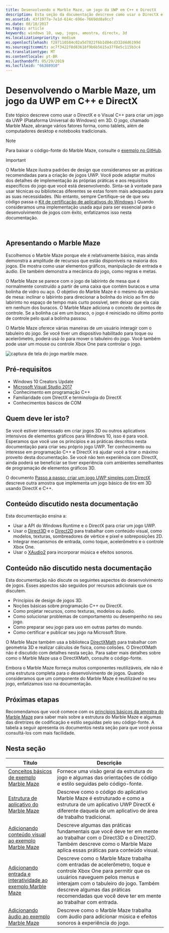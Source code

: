 ```yaml
---
title: Desenvolvendo o Marble Maze, um jogo da UWP em C++ e DirectX
description: Esta seção da documentação descreve como usar o DirectX e o Visual C++ para criar um jogo da UWP (Plataforma Universal do Windows) em 3D.
ms.assetid: 43f1977a-7e1d-614c-696e-7669dd8a9cc7
ms.date: 08/10/2017
ms.topic: article
keywords: windows 10, uwp, jogos, amostra, directx, 3d
ms.localizationpriority: medium
ms.openlocfilehash: f287110584c02a5d7822f6b1d84cd332d4d6199d
ms.sourcegitcommit: ac7f3422f8d83618f9b6b5615a37f8e5c115b3c4
ms.translationtype: MT
ms.contentlocale: pt-BR
ms.lasthandoff: 05/29/2019
ms.locfileid: "66368910"
---
```

# <a name="developing-marble-maze-a-uwp-game-in-c-and-directx"></a>Desenvolvendo o Marble Maze, um jogo da UWP em C++ e DirectX




Este tópico descreve como usar o DirectX e o Visual C++ para criar um jogo da UWP (Plataforma Universal do Windows) em 3D. O jogo, chamado Marble Maze, abrange vários fatores forma, como tablets, além de computadores desktop e notebooks tradicionais.

> [!NOTE]
> Para baixar o código-fonte do Marble Maze, consulte o [exemplo no GitHub](https://go.microsoft.com/fwlink/?LinkId=624011).

> [!IMPORTANT]
> O Marble Maze ilustra padrões de design que consideramos ser as práticas recomendadas para a criação de jogos UWP. Você pode adaptar muitos dos detalhes de implementação às próprias práticas e aos requisitos específicos do jogo que você está desenvolvendo. Sinta-se à vontade para usar técnicas ou bibliotecas diferentes se estas forem mais adequadas para as suas necessidades. (No entanto, sempre Certifique-se de que seu código passa o [Kit de certificação de aplicativos do Windows](https://docs.microsoft.com/windows/uwp/debug-test-perf/windows-app-certification-kit).) Quando consideramos uma implementação usada aqui para ser essencial para o desenvolvimento de jogos com êxito, enfatizamos isso nesta documentação.

 

## <a name="introducing-marble-maze"></a>Apresentando o Marble Maze


Escolhemos o Marble Maze porque ele é relativamente básico, mas ainda demonstra a amplitude de recursos que estão disponíveis na maioria dos jogos. Ele mostra como usar elementos gráficos, manipulação de entrada e áudio. Ele também demonstra a mecânica do jogo, como regras e metas.

O Marble Maze se parece com o jogo de labirinto de mesa que é normalmente construído a partir de uma caixa que contém buracos e uma bolinha de vidro ou aço. O objetivo do Marble Maze é o mesmo da versão de mesa: inclinar o labirinto para direcionar a bolinha do início ao fim do labirinto no espaço de tempo mais curto possível, sem deixar que ela caia em nenhum dos buracos. O Marble Maze adiciona o conceito de pontos de controle. Se a bolinha cai em um buraco, o jogo é reiniciado no último ponto de controle pelo qual a bolinha passou.

O Marble Maze oferece várias maneiras de um usuário interagir com o tabuleiro do jogo. Se você tiver um dispositivo habilitado para toque ou acelerômetro, poderá usá-lo para mover o tabuleiro do jogo. Você também pode usar um mouse ou controle Xbox One para controlar o jogo.

![captura de tela do jogo marble maze.](images/marblemaze-2.png)

## <a name="prerequisites"></a>Pré-requisitos


-   Windows 10 Creators Update
-   [Microsoft Visual Studio 2017](https://www.visualstudio.com/downloads/)
-   Conhecimento em programação C++
-   Familiaridade com DirectX e terminologia do DirectX
-   Conhecimentos básicos de COM

## <a name="who-should-read-this"></a>Quem deve ler isto?


Se você estiver interessado em criar jogos 3D ou outros aplicativos intensivos de elementos gráficos para Windows 10, isso é para você. Esperamos que você use os princípios e as práticas descritos nesta documentação para criar seu próprio jogo UWP. Ter conhecimento ou interesse em programação C++ e DirectX irá ajudar você a tirar o máximo proveito desta documentação. Se você não tem experiência com DirectX, ainda poderá se beneficiar se tiver experiência com ambientes semelhantes de programação de elementos gráficos 3D.

O documento [Passo a passo: criar um jogo UWP simples com DirectX](tutorial--create-your-first-uwp-directx-game.md) descreve outra amostra que implementa um jogo básico de tiro em 3D usando DirectX e C++.

## <a name="what-this-documentation-covers"></a>Conteúdo discutido nesta documentação


Esta documentação ensina a:

-   Usar a API do Windows Runtime e o DirectX para criar um jogo UWP.
-   Usar o [Direct3D](https://docs.microsoft.com/windows/desktop/direct3d11/atoc-dx-graphics-direct3d-11) e o [Direct2D](https://docs.microsoft.com/windows/desktop/Direct2D/direct2d-portal) para trabalhar com conteúdo visual, como modelos, texturas, sombreadores de vértice e pixel e sobreposições 2D.
-   Integrar mecanismos de entrada, como toque, acelerômetro e o controle Xbox One.
-   Usar o [XAudio2](https://docs.microsoft.com/windows/desktop/xaudio2/xaudio2-apis-portal) para incorporar música e efeitos sonoros.

## <a name="what-this-documentation-does-not-cover"></a>Conteúdo não discutido nesta documentação


Esta documentação não discute os seguintes aspectos do desenvolvimento de jogos. Esses aspectos são seguidos por recursos adicionais que os discutem.

-   Princípios de design de jogos 3D.
-   Noções básicas sobre programação C++ ou DirectX.
-   Como projetar recursos, como texturas, modelos ou áudio.
-   Como solucionar problemas de comportamento ou desempenho no seu jogo.
-   Como preparar seu jogo para uso em outras partes do mundo.
-   Como certificar e publicar seu jogo na Microsoft Store.

O Marble Maze também usa a biblioteca [DirectXMath](https://docs.microsoft.com/windows/desktop/dxmath/directxmath-portal) para trabalhar com geometria 3D e realizar cálculos de física, como colisões. O DirectXMath não é discutido com detalhes nesta seção. Para saber mais detalhes sobre como o Marble Maze usa o DirectXMath, consulte o código-fonte.

Embora o Marble Maze forneça muitos componentes reutilizáveis, ele não é uma estrutura completa para o desenvolvimento de jogos. Quando consideramos que um componente do Marble Maze é reutilizável no seu jogo, enfatizamos isso na documentação.

## <a name="next-steps"></a>Próximas etapas


Recomendamos que você comece com os [princípios básicos da amostra do Marble Maze](marble-maze-sample-fundamentals.md) para saber mais sobre a estrutura do Marble Maze e algumas das diretrizes de codificação e estilo seguidas pelo seu código-fonte. A tabela a seguir apresenta os documentos nesta seção para que você possa consultá-los com mais facilidade.

## <a name="in-this-section"></a>Nesta seção


| Título                                                                                                                    | Descrição                                                                                                                                                                                                                                        |
|--------------------------------------------------------------------------------------------------------------------------|----------------------------------------------------------------------------------------------------------------------------------------------------------------------------------------------------------------------------------------------------|
| [Conceitos básicos de exemplo Marble Maze](marble-maze-sample-fundamentals.md)                                                   | Fornece uma visão geral da estrutura do jogo e algumas das orientações de código e estilo seguidas pelo código-fonte.                                                                                                                                 |
| [Estrutura de aplicativo do Marble Maze](marble-maze-application-structure.md)                                               | Descreve como o código do aplicativo Marble Maze é estruturado e como a estrutura de um aplicativo UWP DirectX é diferente daquela de um aplicativo de área de trabalho tradicional.                                                                                    |
| [Adicionando conteúdo visual ao exemplo Marble Maze](adding-visual-content-to-the-marble-maze-sample.md)                   | Descreve algumas das práticas fundamentais que você deve ter em mente ao trabalhar com o Direct3D e o Direct2D. Também descreve como o Marble Maze aplica essas práticas para conteúdo visual.                                                                           |
| [Adicionando entrada e interatividade ao exemplo Marble Maze](adding-input-and-interactivity-to-the-marble-maze-sample.md) | Descreve como o Marble Maze trabalha com entradas de acelerômetro, toque e controle Xbox One para permitir que os usuários naveguem pelos menus e interajam com o tabuleiro do jogo. Também descreve algumas das práticas recomendadas que você deve ter em mente ao trabalhar com entrada. |
| [Adicionando áudio ao exemplo Marble Maze](adding-audio-to-the-marble-maze-sample.md)                                     | Descreve como o Marble Maze trabalha com áudio para adicionar música e efeitos sonoros à experiência do jogo.                                                                                                                                                  |

 

 

 




